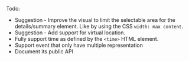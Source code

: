 Todo:

* Suggestion - Improve the visual to limit the selectable area for the details/summary element. Like by using the CSS `width: max content`.
* Suggestion - Add support for virtual location.
* Fully support time as defined by the `<time>` HTML element.
* Support event that only have multiple representation
* Document its public API
